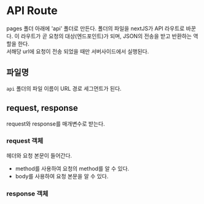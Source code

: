# API Route

pages 폴더 아래에 'api' 폴더로 만든다. 폴더의 파일을 nextJS가 API 라우트로 바꾼다. 이 라우트가 곧 요청의 대상(엔드포인트)가 되며, JSON의 전송을 받고 반환하는 역할을 한다.
</br>
서해당 url에 요청이 전송 되었을 때만 서버사이드에서 실행된다.

## 파일명

`api` 폴더의 파일 이름이 URL 경로 세그먼트가 된다.

## request, response

request와 response를 매개변수로 받는다.

### request 객체

헤더와 요청 본문이 들어간다.

- method를 사용하여 요청의 method를 알 수 있다.
- body를 사용하여 요청 본문을 알 수 있다.

### response 객체
